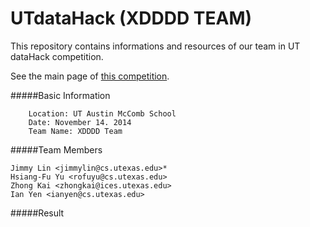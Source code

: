 UTdataHack (XDDDD TEAM)
======================

This repository contains informations and resources of our team in UT dataHack competition. 

See the main page of [this competition](http://www.mccombs.utexas.edu/Business-Analytics/Industry-Involvement/dataHACK%20UT).

#####Basic Information

        Location: UT Austin McComb School
        Date: November 14. 2014 
        Team Name: XDDDD Team

#####Team Members

    Jimmy Lin <jimmylin@cs.utexas.edu>*
    Hsiang-Fu Yu <rofuyu@cs.utexas.edu>
    Zhong Kai <zhongkai@ices.utexas.edu>
    Ian Yen <ianyen@cs.utexas.edu> 

#####Result
